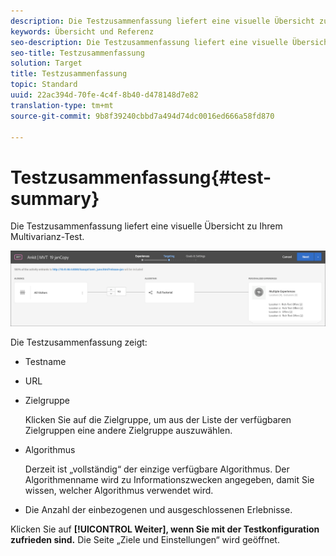```yaml
---
description: Die Testzusammenfassung liefert eine visuelle Übersicht zu Ihrem Multivarianz-Test.
keywords: Übersicht und Referenz
seo-description: Die Testzusammenfassung liefert eine visuelle Übersicht zu Ihrem Multivarianz-Test.
seo-title: Testzusammenfassung
solution: Target
title: Testzusammenfassung
topic: Standard
uuid: 22ac394d-70fe-4c4f-8b40-d478148d7e82
translation-type: tm+mt
source-git-commit: 9b8f39240cbbd7a494d74dc0016ed666a58fd870

---
```



# Testzusammenfassung{#test-summary}

Die Testzusammenfassung liefert eine visuelle Übersicht zu Ihrem Multivarianz-Test.

![Dialogfeld „Testzusammenfassung“](/help/c-activities/c-multivariate-testing/t-create-multivariate-test/assets/summary2new.png)

Die Testzusammenfassung zeigt:

* Testname
* URL
* Zielgruppe

   Klicken Sie auf die Zielgruppe, um aus der Liste der verfügbaren Zielgruppen eine andere Zielgruppe auszuwählen.
* Algorithmus

   Derzeit ist „vollständig“ der einzige verfügbare Algorithmus. Der Algorithmenname wird zu Informationszwecken angegeben, damit Sie wissen, welcher Algorithmus verwendet wird.
* Die Anzahl der einbezogenen und ausgeschlossenen Erlebnisse.

Klicken Sie auf **[!UICONTROL Weiter], wenn Sie mit der Testkonfiguration zufrieden sind.** Die Seite „Ziele und Einstellungen“ wird geöffnet.
